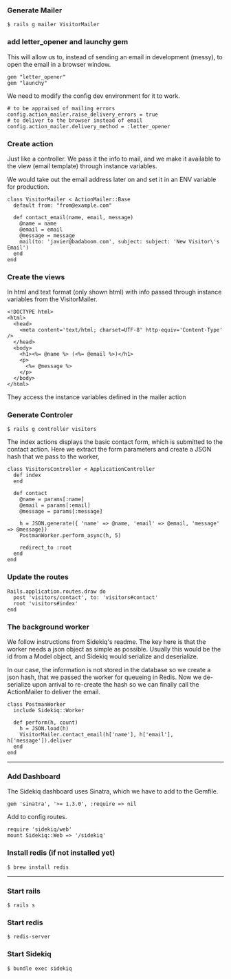 
### Generate Mailer
```
$ rails g mailer VisitorMailer
```

### add letter_opener and launchy gem

This will allow us to, instead of sending an email in development (messy), to open the email in a browser window.

```
gem "letter_opener"
gem "launchy"
```

We need to modify the config dev environment for it to work.

```
# to be appraised of mailing errors
config.action_mailer.raise_delivery_errors = true
# to deliver to the browser instead of email
config.action_mailer.delivery_method = :letter_opener
```

### Create action

Just like a controller. We pass it the info to mail, and we make it available to the view (email template) through instance variables.

We would take out the email address later on and set it in an ENV variable for production.

```
class VisitorMailer < ActionMailer::Base
  default from: "from@example.com"

  def contact_email(name, email, message)
    @name = name
    @email = email
    @message = message
    mail(to: 'javier@badaboom.com', subject: subject: 'New Visitor\'s Email')
  end
end
```

### Create the views

In html and text format (only shown html) with info passed through instance variables from the VisitorMailer.

```
<!DOCTYPE html>
<html>
  <head>
    <meta content='text/html; charset=UTF-8' http-equiv='Content-Type' />
  </head>
  <body>
    <h1><%= @name %> (<%= @email %>)</h1>
    <p>
      <%= @message %>
    </p>
  </body>
</html>
```

They access the instance variables defined in the mailer action

### Generate Controler

```
$ rails g controller visitors
```

The index actions displays the basic contact form, which is submitted to the contact action. Here we extract the form parameters and create a JSON hash that we pass to the worker,
```
class VisitorsController < ApplicationController
  def index
  end

  def contact
    @name = params[:name]
    @email = params[:email]
    @message = params[:message]

    h = JSON.generate({ 'name' => @name, 'email' => @email, 'message' => @message})
    PostmanWorker.perform_async(h, 5)

    redirect_to :root
  end
end
```

### Update the routes

```
Rails.application.routes.draw do
  post 'visitors/contact', to: 'visitors#contact'
  root 'visitors#index'
end
```

### The background worker

We follow instructions from Sidekiq's readme. The key here is that the worker needs a json object as simple as possible. Usually this would be the id from a Model object, and Sidekiq would serialize and deserialize.

In our case, the information is not stored in the database so we create a json hash, that we passed the worker for queueing in Redis. Now we de-serialize upon arrival to re-create the hash so we can finally call the ActionMailer to deliver the email.

```
class PostmanWorker
  include Sidekiq::Worker

  def perform(h, count)
    h = JSON.load(h)
    VisitorMailer.contact_email(h['name'], h['email'], h['message']).deliver
  end
end
```

------------------------------------------------------------

### Add Dashboard

The Sidekiq dashboard uses Sinatra, which we have to add to the Gemfile.

```
gem 'sinatra', '>= 1.3.0', :require => nil
```

Add to config routes.

```
require 'sidekiq/web'
mount Sidekiq::Web => '/sidekiq'
```

### Install redis (if not installed yet)

```
$ brew install redis
```

------------------------------------------------------------

### Start rails
```
$ rails s
```

### Start redis
```
$ redis-server
```

### Start Sidekiq
```
$ bundle exec sidekiq
```
